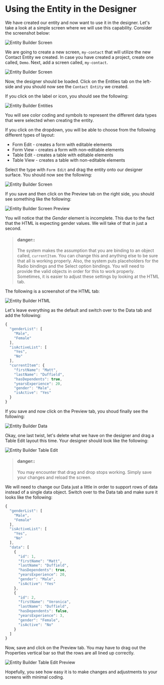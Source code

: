 # Using the Entity in the Designer

We have created our entity and now want to use it in the designer. Let's take a look at a simple screen where we will use this capability. Consider the screenshot below:

![Entity Builder Screen](../../assets/images/entity-builder-screen.png)

We are going to create a new screen, `my-contact` that will utilize the new Contact Entity we created. In case you have created a project, create one called, `Demo`. Next, add a screen called, `my-contact`. 

![Entity Builder Screen](../../assets/images/entity-builder-new-screen.png)

Now, the designer should be loaded. Click on the Entities tab on the left-side and you should now see the `Contact Entity` we created.

If you click on the label or icon, you should see the following:

![Entity Builder Entities](../../assets/images/entity-builder-entities.png)

You will see color coding and symbols to represent the different data types that were selected when creating the entity. 

If you click on the dropdown, you will be able to choose from the following different types of layout:

- Form Edit - creates a form with editable elements
- Form View - creates a form with non-editable elements
- Table Edit - creates a table with editable elements
- Table View  - creates a table with non-editable elements

Select the type with `Form Edit` and drag the entity onto our designer surface. You should now see the following:

![Entity Builder Screen](../../assets/images/entity-builder-screen.png)

If you save and then click on the Preview tab on the right side, you should see something like the following:

![Entity Builder Screen Preview](../../assets/images/entity-builder-screen-preview.png)

You will notice that the *Gender* element is incomplete. This due to the fact that the HTML is expecting gender values. We will take of that in just a second.

> #### danger::
> The system makes the assumption that you are binding to an object called, `currentItem`. You can change this and anything else to be sure that all is working properly. Also, the system puts placeholders for the Radio bindings and the Select option bindings. You will need to provide the valid objects in order for this to work properly. Sometimes, it is easier to adjust these settings by looking at the HTML tab.

The following is a screenshot of the HTML tab:

![Entity Builder HTML](../../assets/images/entity-builder-html.png)

Let's leave everything as the default and switch over to the Data tab and add the following:

```javascript
{
  "genderList": [
    "Male",
    "Female"
  ],
  "isActiveList": [
    "Yes",
    "No"
  ],
  "currentItem": {
    "firstName": "Matt",
    "lastName": "Duffield",
    "hasDependents": true,
    "yearsExperience": 20,
    "gender": "Male",
    "isActive": "Yes"
  }
}
```

If you save and now click on the Preview tab, you shoud finally see the following:

![Entity Builder Data](../../assets/images/entity-builder-screen-data-preview.png)

Okay, one last twist, let's delete what we have on the designer and drag a Table Edit layout this time. Your designer should look like the following:

![Entity Builder Table Edit](../../assets/images/entity-builder-table-edit.png)

> #### danger::
> You may encounter that drag and drop stops working. Simply save your changes and reload the screen.

We will need to change our Data just a little in order to support rows of data instead of a single data object. Switch over to the Data tab and make sure it looks like the following:

```javascript
{
  "genderList": [
    "Male",
    "Female"
  ],
  "isActiveList": [
    "Yes",
    "No"
  ],
  "data": [
    {
      "id": 1,
      "firstName": "Matt",
      "lastName": "Duffield",
      "hasDependents": true,
      "yearsExperience": 20,
      "gender": "Male",
      "isActive": "Yes"
    },
    {
      "id": 2,
      "firstName": "Veronica",
      "lastName": "Duffield",
      "hasDependents": false,
      "yearsExperience": 3,
      "gender": "Female",
      "isActive": "No"
    }
  ]
}
```

Now, save and click on the Preview tab. You may have to drag out the Properties vertical bar so that the rows are all lined up correctly.

![Entity Builder Table Edit Preview](../../assets/images/entity-builder-table-edit-preview.png)

Hopefully, you see how easy it is to make changes and adjustments to your screens with minimal coding.

